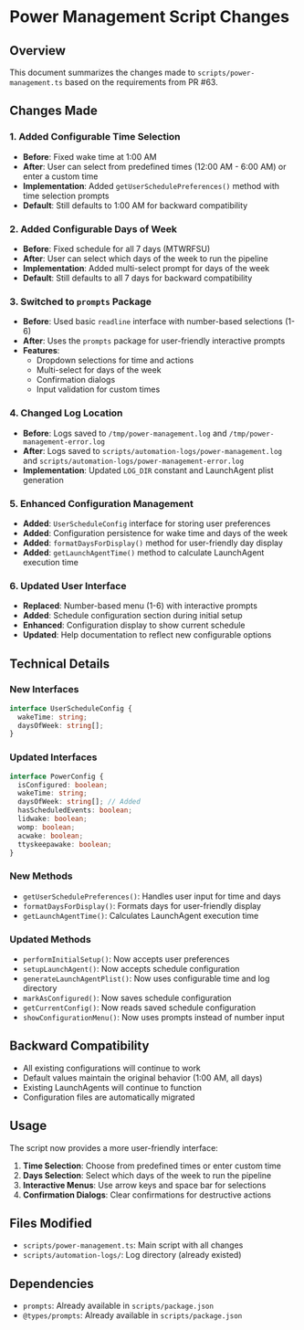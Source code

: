 # Power Management Script Changes

## Overview
This document summarizes the changes made to `scripts/power-management.ts` based on the requirements from PR #63.

## Changes Made

### 1. Added Configurable Time Selection
- **Before**: Fixed wake time at 1:00 AM
- **After**: User can select from predefined times (12:00 AM - 6:00 AM) or enter a custom time
- **Implementation**: Added `getUserSchedulePreferences()` method with time selection prompts
- **Default**: Still defaults to 1:00 AM for backward compatibility

### 2. Added Configurable Days of Week
- **Before**: Fixed schedule for all 7 days (MTWRFSU)
- **After**: User can select which days of the week to run the pipeline
- **Implementation**: Added multi-select prompt for days of the week
- **Default**: Still defaults to all 7 days for backward compatibility

### 3. Switched to `prompts` Package
- **Before**: Used basic `readline` interface with number-based selections (1-6)
- **After**: Uses the `prompts` package for user-friendly interactive prompts
- **Features**:
  - Dropdown selections for time and actions
  - Multi-select for days of the week
  - Confirmation dialogs
  - Input validation for custom times

### 4. Changed Log Location
- **Before**: Logs saved to `/tmp/power-management.log` and `/tmp/power-management-error.log`
- **After**: Logs saved to `scripts/automation-logs/power-management.log` and `scripts/automation-logs/power-management-error.log`
- **Implementation**: Updated `LOG_DIR` constant and LaunchAgent plist generation

### 5. Enhanced Configuration Management
- **Added**: `UserScheduleConfig` interface for storing user preferences
- **Added**: Configuration persistence for wake time and days of the week
- **Added**: `formatDaysForDisplay()` method for user-friendly day display
- **Added**: `getLaunchAgentTime()` method to calculate LaunchAgent execution time

### 6. Updated User Interface
- **Replaced**: Number-based menu (1-6) with interactive prompts
- **Added**: Schedule configuration section during initial setup
- **Enhanced**: Configuration display to show current schedule
- **Updated**: Help documentation to reflect new configurable options

## Technical Details

### New Interfaces
```typescript
interface UserScheduleConfig {
  wakeTime: string;
  daysOfWeek: string[];
}
```

### Updated Interfaces
```typescript
interface PowerConfig {
  isConfigured: boolean;
  wakeTime: string;
  daysOfWeek: string[]; // Added
  hasScheduledEvents: boolean;
  lidwake: boolean;
  womp: boolean;
  acwake: boolean;
  ttyskeepawake: boolean;
}
```

### New Methods
- `getUserSchedulePreferences()`: Handles user input for time and days
- `formatDaysForDisplay()`: Formats days for user-friendly display
- `getLaunchAgentTime()`: Calculates LaunchAgent execution time

### Updated Methods
- `performInitialSetup()`: Now accepts user preferences
- `setupLaunchAgent()`: Now accepts schedule configuration
- `generateLaunchAgentPlist()`: Now uses configurable time and log directory
- `markAsConfigured()`: Now saves schedule configuration
- `getCurrentConfig()`: Now reads saved schedule configuration
- `showConfigurationMenu()`: Now uses prompts instead of number input

## Backward Compatibility
- All existing configurations will continue to work
- Default values maintain the original behavior (1:00 AM, all days)
- Existing LaunchAgents will continue to function
- Configuration files are automatically migrated

## Usage
The script now provides a more user-friendly interface:

1. **Time Selection**: Choose from predefined times or enter custom time
2. **Days Selection**: Select which days of the week to run the pipeline
3. **Interactive Menus**: Use arrow keys and space bar for selections
4. **Confirmation Dialogs**: Clear confirmations for destructive actions

## Files Modified
- `scripts/power-management.ts`: Main script with all changes
- `scripts/automation-logs/`: Log directory (already existed)

## Dependencies
- `prompts`: Already available in `scripts/package.json`
- `@types/prompts`: Already available in `scripts/package.json`